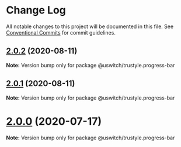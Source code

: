 # Change Log

All notable changes to this project will be documented in this file.
See [Conventional Commits](https://conventionalcommits.org) for commit guidelines.

## [2.0.2](https://github.com/uswitch/trustyle/compare/@uswitch/trustyle.progress-bar@2.0.1...@uswitch/trustyle.progress-bar@2.0.2) (2020-08-11)

**Note:** Version bump only for package @uswitch/trustyle.progress-bar





## [2.0.1](https://github.com/uswitch/trustyle/compare/@uswitch/trustyle.progress-bar@2.0.0...@uswitch/trustyle.progress-bar@2.0.1) (2020-08-11)

**Note:** Version bump only for package @uswitch/trustyle.progress-bar





# [2.0.0](https://github.com/uswitch/trustyle/compare/@uswitch/trustyle.progress-bar@1.1.0...@uswitch/trustyle.progress-bar@2.0.0) (2020-07-17)

**Note:** Version bump only for package @uswitch/trustyle.progress-bar
